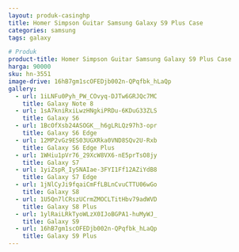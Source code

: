 ```yaml
---
layout: produk-casinghp
title: Homer Simpson Guitar Samsung Galaxy S9 Plus Case
categories: samsung
tags: galaxy

# Produk
product-title: Homer Simpson Guitar Samsung Galaxy S9 Plus Case
harga: 90000
sku: hn-3551
image-drive: 16hB7gm1scOFEDjb002n-QPqfbk_hLaQp
gallery:
  - url: 1iLNFu0Pyh_PW_COvyq-DJTw6GRJQc7MC
    title: Galaxy Note 8
  - url: 1sA7kniRxiLwzHNgkiPRDu-6KDuG33ZLS
    title: Galaxy S6
  - url: 1BcOfXsb24ASOGK__h6gLRLQz97h3-opr
    title: Galaxy S6 Edge
  - url: 12MP2vGz9ES03UGXRka0VND8SQv2U-Rxb
    title: Galaxy S6 Edge Plus
  - url: 1WHiu1pVr76_29XcW8VX6-nE5prTsO8jy
    title: Galaxy S7
  - url: 1yiZspR_IySNAIae-3FYI1Ff12AZiYdB8
    title: Galaxy S7 Edge
  - url: 1jNlCyJi9fqaiCmFfLBLnCvuCTTU06wGo
    title: Galaxy S8
  - url: 1U5Qn7lCRszUCrmZMOCLTitHbv79adWVD
    title: Galaxy S8 Plus
  - url: 1ylRaiLRkTyoWLzX0IJoBGPA1-huMyWJ_
    title: Galaxy S9
  - url: 16hB7gm1scOFEDjb002n-QPqfbk_hLaQp
    title: Galaxy S9 Plus
---
```

